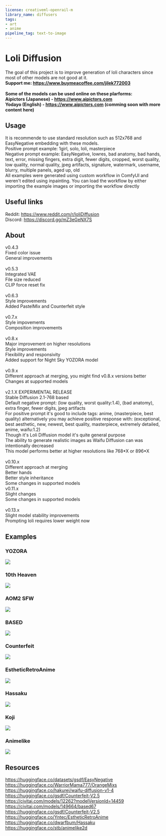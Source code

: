 ```yaml
---
license: creativeml-openrail-m
library_name: diffusers
tags:
- art
- anime
pipeline_tag: text-to-image
---
```


# Loli Diffusion
The goal of this project is to improve generation of loli characters since most of other models are not good at it. \
__Support me: https://www.buymeacoffee.com/jilek772003__ \
\
__Some of the models can be used online on these plarforms:__ \
__Aipictors (Japanese) - https://www.aipictors.com__ \
__Yodayo (English) - https://www.aipictors.com (comming soon with more content here)__

## Usage
It is recommende to use standard resolution such as 512x768 and EasyNegative embedding with these models. \
Positive prompt example: 1girl, solo, loli, masterpiece \
Negative prompt example: EasyNegative, lowres, bad anatomy, bad hands, text, error, missing fingers, extra digit, fewer digits, cropped, worst quality, low quality, normal quality, jpeg artifacts, signature, watermark, username, blurry, multiple panels, aged up, old \
All examples were generated using custom workflow in ComfyUI and weren't edited using inpainting. You can load the workflow by either importing the example images or importing the workflow directly

## Useful links
Reddit: https://www.reddit.com/r/loliDiffusion \
Discord: https://discord.gg/mZ3eGeNX7S

## About
v0.4.3 \
Fixed color issue \
General improvements \
\
v0.5.3 \
Integrated VAE\
File size reduced \
CLIP force reset fix \
\
v0.6.3 \
Style improvements \
Added PastelMix and Counterfeit style \
\
v0.7.x \
Style impovements \
Composition improvements \
\
v0.8.x \
Major improvement on higher resolutions \
Style improvements \
Flexibility and responsivity \
Added support for Night Sky YOZORA model \
\
v0.9.x \
Different approach at merging, you might find v0.8.x versions better \
Changes at supported models \
\
v2.1.X EXPERIMENTAL RELEASE \
Stable Diffusion 2.1-768 based \
Default negative prompt: (low quality, worst quality:1.4), (bad anatomy), extra finger, fewer digits, jpeg artifacts \
For positive prompt it's good to include tags: anime, (masterpiece, best quality) alternatively you may achieve positive response with: (exceptional, best aesthetic, new, newest, best quality, masterpiece, extremely detailed, anime, waifu:1.2) \
Though it's Loli Diffusion model it's quite general purpose \
The ability to generate realistic images as Waifu Diffusion can was intentionally decreased \
This model performs better at higher resolutions like 768\*X or 896\*X \
\
v0.10.x \
Different approach at merging \
Better hands \
Better style inheritance \
Some changes in supported models 
\
v0.11.x \
Slight changes \
Some changes in supported models \
\
v0.13.x \
Slight model stability improvements \
Prompting loli requires lower weight now

## Examples
### YOZORA
<img src="https://huggingface.co/JosefJilek/loliDiffusion/resolve/main/examples/ComfyUI_00597_.png"></img>
### 10th Heaven
<img src="https://huggingface.co/JosefJilek/loliDiffusion/resolve/main/examples/ComfyUI_00632_.png"></img>
### AOM2 SFW
<img src="https://huggingface.co/JosefJilek/loliDiffusion/resolve/main/examples/ComfyUI_00667_.png"></img>
### BASED
<img src="https://huggingface.co/JosefJilek/loliDiffusion/resolve/main/examples/ComfyUI_00744_.png"></img>
### Counterfeit
<img src="https://huggingface.co/JosefJilek/loliDiffusion/resolve/main/examples/ComfyUI_00849_.png"></img>
### EstheticRetroAnime
<img src="https://huggingface.co/JosefJilek/loliDiffusion/resolve/main/examples/ComfyUI_00905_.png"></img>
### Hassaku
<img src="https://huggingface.co/JosefJilek/loliDiffusion/resolve/main/examples/ComfyUI_00954_.png"></img>
### Koji
<img src="https://huggingface.co/JosefJilek/loliDiffusion/resolve/main/examples/ComfyUI_00975_.png"></img>
### Animelike
<img src="https://huggingface.co/JosefJilek/loliDiffusion/resolve/main/examples/ComfyUI_01185_.png"></img>

## Resources
https://huggingface.co/datasets/gsdf/EasyNegative \
https://huggingface.co/WarriorMama777/OrangeMixs \
https://huggingface.co/hakurei/waifu-diffusion-v1-4 \
https://huggingface.co/gsdf/Counterfeit-V2.5 \
https://civitai.com/models/12262?modelVersionId=14459 \
https://civitai.com/models/149664/based67 \
https://huggingface.co/gsdf/Counterfeit-V2.5 \
https://huggingface.co/Yntec/EstheticRetroAnime \
https://huggingface.co/dwarfbum/Hassaku \
https://huggingface.co/stb/animelike2d